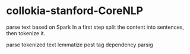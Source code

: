 # collokia-stanford-CoreNLP

parse text based on Spark
In a first step split the content into sentences, then tokenize it.

parse tokenized text 
  lemmatize 
  post tag
  dependency parsig
